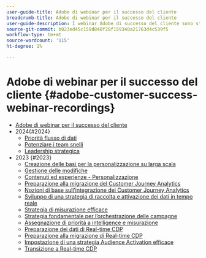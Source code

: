```yaml
---
user-guide-title: Adobe di webinar per il successo del cliente
breadcrumb-title: Adobe di webinar per il successo del cliente
user-guide-description: I webinar Adobe di successo del cliente sono stati progettati per consentirti di ottimizzare il tuo investimento nell’Experience Cloud di Adobe. Ottieni informazioni preziose per massimizzare il valore e aumentare l’adozione di soluzioni Adobe.
source-git-commit: b023ed45c159d848f28f159348a21763d4c539f5
workflow-type: tm+mt
source-wordcount: '115'
ht-degree: 1%

---
```



# Adobe di webinar per il successo del cliente {#adobe-customer-success-webinar-recordings}

+ [Adobe di webinar per il successo del cliente](overview.md)
+ 2024{#2024}
   + [Priorità flusso di dati](2024/data-stream-prioritization.md)
   + [Potenziare i team snelli](2024/empowering-lean-teams.md)
   + [Leadership strategica](2024/strategic-leadership.md)
+ 2023 {#2023}
   + [Creazione delle basi per la personalizzazione su larga scala](2023/personalization-at-scale.md)
   + [Gestione delle modifiche](2023/change-management.md)
   + [Contenuti ed esperienze - Personalizzazione](2023/content-experiences-personalization.md)
   + [Preparazione alla migrazione del Customer Journey Analytics](2023/cja-migration-readiness.md)
   + [Nozioni di base sull’integrazione dei Customer Journey Analytics](2023/cja-integration-essentials.md)
   + [Sviluppo di una strategia di raccolta e attivazione dei dati in tempo reale](2023/data-collection-activation-strategy.md)
   + [Strategia di misurazione efficace](2023/measurement-strategy.md)
   + [Strategia fondamentale per l’orchestrazione delle campagne](2023/foundational-strategy-campaign.md)
   + [Assegnazione di priorità a intelligence e misurazione](2023/intelligence-and-measurement.md)
   + [Preparazione dei dati di Real-time CDP](2023/rtcdp-migration-data-readiness.md)
   + [Preparazione alla migrazione di Real-time CDP](2023/rtcdp-migration-readiness.md)
   + [Impostazione di una strategia Audience Activation efficace](2023/audience-activation.md)
   + [Transizione a Real-time CDP](2023/aam-to-rtcdp.md)

